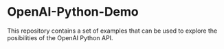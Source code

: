 # OpenAI-Python-Demo
This repository contains a set of examples that can be used to explore the posibilities of the OpenAI Python API.
